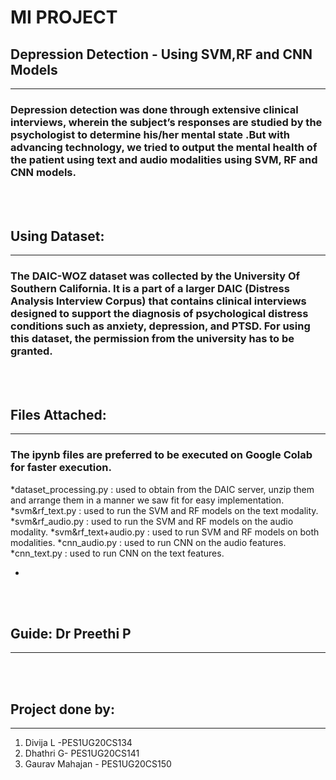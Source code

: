 # MI PROJECT

##  Depression Detection - Using SVM,RF and CNN Models
---
### Depression detection was done through extensive clinical interviews, wherein the subject’s responses are studied by the psychologist to determine his/her mental state .But with advancing technology, we tried to output the mental health of the patient using text and audio modalities using SVM, RF and CNN models.
 
<br/>
<br/>

## Using Dataset:
---
### The DAIC-WOZ dataset was collected by the University Of Southern California. It is a part of a larger DAIC (Distress Analysis Interview Corpus) that contains clinical interviews designed to support the diagnosis of psychological distress conditions such as anxiety, depression, and PTSD. For using this dataset, the permission from the university has to be granted.
 
<br/>
<br/>

## Files Attached:
---
### The ipynb files are preferred to be executed on Google Colab for faster execution.

*dataset_processing.py : used to obtain from the DAIC server, unzip them and arrange them in a manner we saw fit for easy implementation.
*svm&rf_text.py : used to run the SVM and RF models on the text modality.
*svm&rf_audio.py : used to run the SVM and RF models on the audio modality.
*svm&rf_text+audio.py : used to run SVM and RF models on both modalities.
*cnn_audio.py : used to run CNN on the audio features.
*cnn_text.py : used to run CNN on the text features.

-
<br/>
<br/>

## Guide: Dr Preethi P
---  
<br/>
<br/>

## Project done by:
---
1. Divija L -PES1UG20CS134
2. Dhathri G- PES1UG20CS141
3. Gaurav Mahajan - PES1UG20CS150


